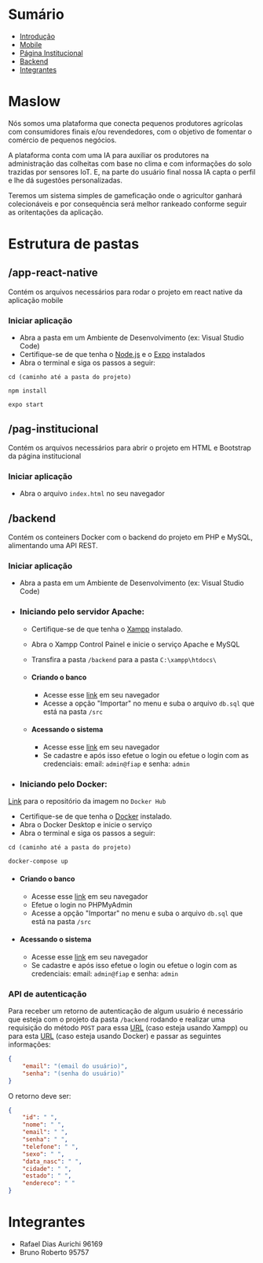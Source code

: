 # Sumário
 
 - [Introdução](#maslow)
 - [Mobile](#app-react-native)
 - [Página Institucional](#pag-institucional)
 - [Backend](#backend)
 - [Integrantes](#integrantes)
 
# Maslow

Nós somos uma plataforma que conecta pequenos produtores agrícolas com consumidores finais e/ou revendedores, com o objetivo de fomentar o comércio de pequenos negócios.

A plataforma conta com uma IA para auxiliar os produtores na administração das colheitas com base no clima e com informações do solo trazidas por sensores IoT. E, na parte do usuário final nossa IA capta o perfil e lhe dá sugestões personalizadas.

Teremos um sistema simples de gameficação onde o agricultor ganhará colecionáveis e por consequência será melhor rankeado conforme seguir as oritentações da aplicação. 
 
# Estrutura de pastas
## /app-react-native
Contém os arquivos necessários para rodar o projeto em react native da aplicação mobile
 
### Iniciar aplicação
 - Abra a pasta em um Ambiente de Desenvolvimento (ex: Visual Studio Code)
 - Certifique-se de que tenha o [Node.js](https://www.alura.com.br/artigos/como-instalar-node-js-windows-linux-macos?gclid=CjwKCAjw1YCkBhAOEiwA5aN4ASAemF6qwJklrTyYnpgA0IoEU_05CItBNrJP2DFtOd5e-DQkbcME3RoC3DEQAvD_BwE) e o [Expo](https://docs.expo.dev/get-started/installation/) instalados
 - Abra o terminal e siga os passos a seguir:
 
 ````
 cd (caminho até a pasta do projeto)
 ````
 ````
 npm install
 ````
 ````
 expo start
 ````
 
## /pag-institucional
Contém os arquivos necessários para abrir o projeto em HTML e Bootstrap da página institucional
 
### Iniciar aplicação
- Abra o arquivo `index.html` no seu navegador
 
 
## /backend
Contém os conteiners Docker com o backend do projeto em PHP e MySQL, alimentando uma API REST.
 
### Iniciar aplicação
- Abra a pasta em um Ambiente de Desenvolvimento (ex: Visual Studio Code)
 
- ### Iniciando pelo servidor Apache:
  - Certifique-se de que tenha o [Xampp](https://www.apachefriends.org/pt_br/download.html) instalado.
  - Abra o Xampp Control Painel e inicie o serviço Apache e MySQL
  - Transfira a pasta `/backend` para a pasta `C:\xampp\htdocs\`
 
  - #### Criando o banco
    - Acesse esse [link](http://localhost/phpmyadmin/) em seu navegador
    - Acesse a opção "Importar" no menu e suba o arquivo `db.sql` que está na pasta `/src`
   
  - #### Acessando o sistema
    - Acesse esse [link](http://localhost/backend/src/) em seu navegador 
    - Se cadastre e após isso efetue o login ou efetue o login com as credenciais: email: `admin@fiap` e senha: `admin` 
 
- ### Iniciando pelo Docker:
[Link](https://hub.docker.com/r/rafaelaurichi/php-apache) para o repositório da imagem no `Docker Hub` 
 
  - Certifique-se de que tenha o [Docker](https://www.docker.com/products/docker-desktop/) instalado.
  - Abra o Docker Desktop e inicie o serviço
  - Abra o terminal e siga os passos a seguir:
   
  ````
  cd (caminho até a pasta do projeto)
  ````
  ````
  docker-compose up
  ````
 
  - #### Criando o banco
    - Acesse esse [link](http://localhost:8080) em seu navegador
    - Efetue o login no PHPMyAdmin
    - Acesse a opção "Importar" no menu e suba o arquivo `db.sql` que está na pasta `/src`
 
  - #### Acessando o sistema
    - Acesse esse [link](http://localhost) em seu navegador
    - Se cadastre e após isso efetue o login ou efetue o login com as credenciais: email: `admin@fiap` e senha: `admin` 
 
### API de autenticação
Para receber um retorno de autenticação de algum usuário é necessário que esteja com o projeto da pasta `/backend` rodando e realizar uma requisição do método `POST` para essa [URL](http://localhost/backend/src/api/usuario-existente.php) (caso esteja usando Xampp) ou para esta [URL](http://localhost/api/usuario-existente.php) (caso esteja usando Docker) e passar as seguintes informações:
 
````json
{
    "email": "(email do usuário)",
    "senha": "(senha do usuário)"
}
````
 
O retorno deve ser:
 
````json
{
    "id": " ",
    "nome": " ",
    "email": " ",
    "senha": " ",
    "telefone": " ",
    "sexo": " ",
    "data_nasc": " ",
    "cidade": " ",
    "estado": " ",
    "endereco": " "
}
````
 
# Integrantes
 
 - Rafael Dias Aurichi 96169
 - Bruno Roberto 95757

